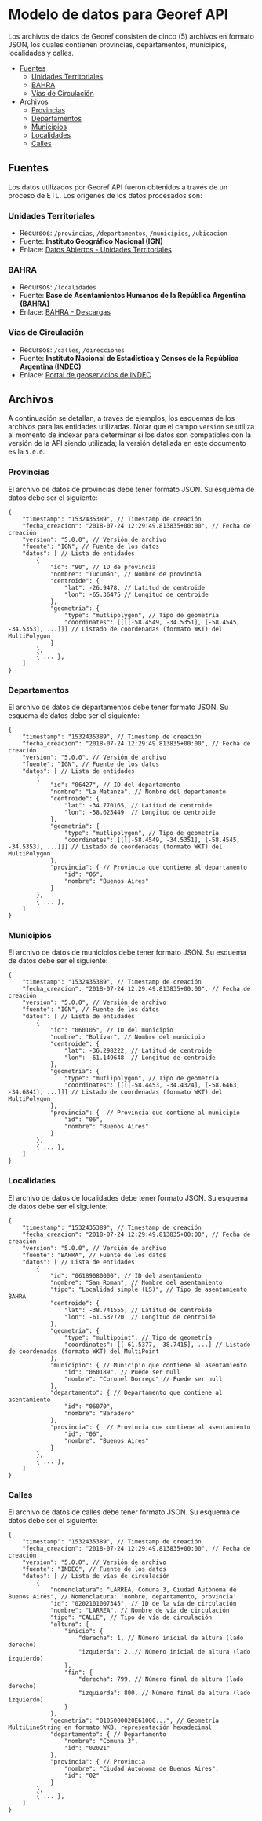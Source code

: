 # Modelo de datos para Georef API

Los archivos de datos de Georef consisten de cinco (5) archivos en formato JSON, los cuales contienen provincias, departamentos, municipios, localidades y calles.

<!-- START doctoc generated TOC please keep comment here to allow auto update -->
<!-- DON'T EDIT THIS SECTION, INSTEAD RE-RUN doctoc TO UPDATE -->
 

- [Fuentes](#fuentes)
    - [Unidades Territoriales](#unidades-territoriales)
    - [BAHRA](#bahra)
    - [Vías de Circulación](#vias-de-circulacion)
- [Archivos](#archivos)
    - [Provincias](#provincias)
    - [Departamentos](#departamentos)
    - [Municipios](#municipios)
    - [Localidades](#localidades)
    - [Calles](#calles)

<!-- END doctoc generated TOC please keep comment here to allow auto update -->

## Fuentes
Los datos utilizados por Georef API fueron obtenidos a través de un proceso de ETL. Los orígenes de los datos procesados son:

### Unidades Territoriales
- Recursos: `/provincias`, `/departamentos`, `/municipios`, `/ubicacion`
- Fuente: **Instituto Geográfico Nacional (IGN)**
- Enlace: [Datos Abiertos - Unidades Territoriales](http://datos.gob.ar/dataset/ign-unidades-territoriales)

### BAHRA
- Recursos: `/localidades`
- Fuente: **Base de Asentamientos Humanos de la República Argentina (BAHRA)**
- Enlace: [BAHRA - Descargas](http://www.bahra.gob.ar/)

### Vías de Circulación
- Recursos: `/calles`, `/direcciones`
- Fuente: **Instituto Nacional de Estadística y Censos de la República Argentina (INDEC)**
- Enlace: [Portal de geoservicios de INDEC](https://geoservicios.indec.gov.ar/nomenclador-vias-de-circulacion/?contenido=descargas)

## Archivos
A continuación se detallan, a través de ejemplos, los esquemas de los archivos para las entidades utilizadas. Notar que el campo `version` se utiliza al momento de indexar para determinar si los datos son compatibles con la versión de la API siendo utilizada; la versión detallada en este documento es la `5.0.0`.

### Provincias
El archivo de datos de provincias debe tener formato JSON. Su esquema de datos debe ser el siguiente:
```
{
	"timestamp": "1532435389", // Timestamp de creación
	"fecha_creacion": "2018-07-24 12:29:49.813835+00:00", // Fecha de creación
	"version": "5.0.0", // Versión de archivo
	"fuente": "IGN", // Fuente de los datos
	"datos": [ // Lista de entidades
		{
			"id": "90", // ID de provincia
			"nombre": "Tucumán", // Nombre de provincia
			"centroide": {
				"lat": -26.9478, // Latitud de centroide
				"lon": -65.36475 // Longitud de centroide
			},
			"geometria": {
				"type": "mutlipolygon", // Tipo de geometría
				"coordinates": [[[[-58.4549, -34.5351], [-58.4545, -34.5353], ...]]] // Listado de coordenadas (formato WKT) del MultiPolygon
			}
		},
		{ ... },
	]
}
```

### Departamentos
El archivo de datos de departamentos debe tener formato JSON. Su esquema de datos debe ser el siguiente:
```
{
	"timestamp": "1532435389", // Timestamp de creación
	"fecha_creacion": "2018-07-24 12:29:49.813835+00:00", // Fecha de creación
	"version": "5.0.0", // Versión de archivo
	"fuente": "IGN", // Fuente de los datos
	"datos": [ // Lista de entidades
		{
			"id": "06427", // ID del departamento
			"nombre": "La Matanza", // Nombre del departamento
			"centroide": {
				"lat": -34.770165, // Latitud de centroide
				"lon": -58.625449  // Longitud de centroide
			},
			"geometria": {
				"type": "mutlipolygon", // Tipo de geometría
				"coordinates": [[[[-58.4549, -34.5351], [-58.4545, -34.5353], ...]]] // Listado de coordenadas (formato WKT) del MultiPolygon
			},
			"provincia": { // Provincia que contiene al departamento
				"id": "06",
				"nombre": "Buenos Aires"
			}
		},
		{ ... },
	]
}
```

### Municipios
El archivo de datos de municipios debe tener formato JSON. Su esquema de datos debe ser el siguiente:
```
{
	"timestamp": "1532435389", // Timestamp de creación
	"fecha_creacion": "2018-07-24 12:29:49.813835+00:00", // Fecha de creación
	"version": "5.0.0", // Versión de archivo
	"fuente": "IGN", // Fuente de los datos
	"datos": [ // Lista de entidades
		{
			"id": "060105", // ID del municipio
			"nombre": "Bolívar", // Nombre del municipio
			"centroide": {
				"lat": -36.298222, // Latitud de centroide
				"lon": -61.149648  // Longitud de centroide
			},
			"geometria": {
				"type": "mutlipolygon", // Tipo de geometría
				"coordinates": [[[[-58.4453, -34.4324], [-58.6463, -34.6841], ...]]] // Listado de coordenadas (formato WKT) del MultiPolygon
			},
			"provincia": {  // Provincia que contiene al municipio
				"id": "06",
				"nombre": "Buenos Aires"
			}
		},
		{ ... },
	]
}
```

### Localidades
El archivo de datos de localidades debe tener formato JSON. Su esquema de datos debe ser el siguiente:
```
{
	"timestamp": "1532435389", // Timestamp de creación
	"fecha_creacion": "2018-07-24 12:29:49.813835+00:00", // Fecha de creación
	"version": "5.0.0", // Versión de archivo
	"fuente": "BAHRA", // Fuente de los datos
	"datos": [ // Lista de entidades
		{
			"id": "06189080000", // ID del asentamiento
			"nombre": "San Roman", // Nombre del asentamiento
			"tipo": "Localidad simple (LS)", // Tipo de asentamiento BAHRA
			"centroide": {
				"lat": -38.741555, // Latitud de centroide
				"lon": -61.537720  // Longitud de centroide
			},
			"geometria": {
				"type": "multipoint", // Tipo de geometría
				"coordinates": [[-61.5377, -38.7415], ...] // Listado de coordenadas (formato WKT) del MultiPoint
			},
			"municipio": { // Municipio que contiene al asentamiento
				"id": "060189", // Puede ser null
				"nombre": "Coronel Dorrego" // Puede ser null
			},
			"departamento": { // Departamento que contiene al asentamiento
				"id": "06070",
				"nombre": "Baradero"
			},
			"provincia": {  // Provincia que contiene al asentamiento
				"id": "06",
				"nombre": "Buenos Aires"
			}
		},
		{ ... },
	]
}
```

### Calles
El archivo de datos de calles debe tener formato JSON. Su esquema de datos debe ser el siguiente:
```
{
	"timestamp": "1532435389", // Timestamp de creación
	"fecha_creacion": "2018-07-24 12:29:49.813835+00:00", // Fecha de creación
	"version": "5.0.0", // Versión de archivo
	"fuente": "INDEC", // Fuente de los datos
	"datos": [ // Lista de vías de circulación
		{
			"nomenclatura": "LARREA, Comuna 3, Ciudad Autónoma de Buenos Aires", // Nomenclatura: 'nombre, departamento, provincia'
			"id": "0202101007345", // ID de la vía de circulación
			"nombre": "LARREA", // Nombre de vía de circulación
			"tipo": "CALLE", // Tipo de vía de circulación
			"altura": {
				"inicio": {
					"derecha": 1, // Número inicial de altura (lado derecho)
					"izquierda": 2, // Número inicial de altura (lado izquierdo)
				},
				"fin": {
					"derecha": 799, // Número final de altura (lado derecho)
					"izquierda": 800, // Número final de altura (lado izquierdo)
				}
			},
			"geometria": "0105000020E61000...", // Geometría MultiLineString en formato WKB, representación hexadecimal
			"departamento": { // Departamento
				"nombre": "Comuna 3",
				"id": "02021"
			},
			"provincia": { // Provincia
				"nombre": "Ciudad Autónoma de Buenos Aires",
				"id": "02"
			}
		},
		{ ... },
	]
}
```
